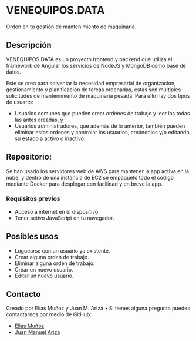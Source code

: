 # VENEQUIPOS.DATA

Orden en tu gestión de mantenimiento de maquinaria.

## Descripción

VENEQUIPOS.DATA es un proyecto frontend y backend que utiliza el framework de Angular los servicios de NodeJS y MongoDB como base de datos.

Este se crea para solventar la necesidad empresarial de organización, gestionamiento y planificación de tareas ordenadas, estas son múltiples solicitudes de mantenimiento de maquinaria pesada. Para ello hay dos tipos de usuario:

- Usuarios comunes que pueden crear ordenes de trabajo y leer las todas las antes creadas, y
- Usuarios administradores, que además de lo anterior, también pueden eliminar estas ordenes y controlar los usuarios, creándolos y/o editando su estado a activo o inactivo.

## Repositorio:

Se han usado los servidores web de AWS para mantener la app activa en la nube, y dentro de una instancia de EC2 se empaquetó todo el código mediante Docker para desplegar con facilidad y en breve la app.

### Requisitos previos

- Acceso a internet en el dispositivo.
- Tener activo JavaScript en tu navegador.

## Posibles usos

- Loguearse con un usuario ya existente.
- Crear alguna orden de trabajo.
- Eliminar alguna orden de trabajo.
- Crear un nuevo usuario.
- Editar un nuevo usuario.

## Contacto

Creado por Elías Muñoz y Juan M. Ariza • Si tienes alguna pregunta puedes contactarnos por medio de GitHub:

- [Elias Muñoz](https://github.com/stardatcom)
- [Juan Manuel Ariza](https://github.com/JuanArz2)
